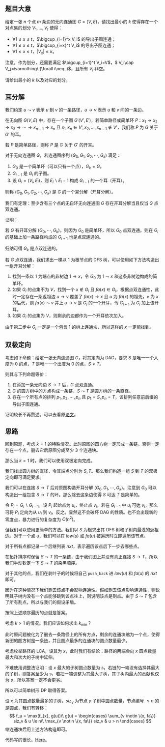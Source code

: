 ## 题目大意

给定一张 $n$ 个点 $m$ 条边的无向连通图 $G=(V,E)$，请找出最小的 $k$ 使得存在一个对点集的划分 $V_1,\ldots,V_t$ 使得：

- $\forall 1\leq x\leq t$，$\bigcup_{i=1}^x V_i$ 的导出子图连通；
- $\forall 1\leq x\leq t$，$\bigcup_{i=x}^t V_i$ 的导出子图连通；
- $\forall 1\leq x\leq t$，$|V_x|\leq k$。

注意，作为划分，还需要满足 $\bigcup_{i=1}^t V_i=V$，$ V_i\cap V_j=\varnothing\ (\forall i\neq j)$，且所有 $V_i$ 非空。

请给出最小的 $k$ 以及对应的划分。

## 耳分解

我们约定 $u \leadsto v$ 表示 $u$ 到 $v$ 的一条路径，$u \to v$ 表示 $u$ 和 $v$ 间的一条边。

在无向图 $G(V,E)$ 中，存在一个子图 $G'(V',E')$，若简单路径或简单环 $P$：$x_1 \to x_2 \to x_3 \to \cdots \to x_{n - 1} \to x_n$ 且 $x_1, x_n \in V', x_2,\dots,x_{n - 1} \notin V'$，我们称 $P$ 为 $G$ 关于 $G'$ 的耳。

若 $P$ 是简单路径，则称 $P$ 是 $G$ 关于 $G'$ 的开耳。

对于无向连通图 $G$，若连通图序列 $(G_0, G_1, G_2, \cdots, G_k)$ 满足：

1. $G_0$ 是一个简单环（可以只有一个点），$G_k = G$。
2. $G_{i - 1}$ 是 $G_i$ 的子图。
3. 设 $G_i = (V_i, E_i)$，则 $E_i \backslash E_i - 1$ 构成 $G_{i - 1}$ 的一个耳（开耳）。

则称 $(G_0, G_1, G_2, \cdots, G_k)$ 是 $G$ 的一个耳分解（开耳分解）。

我们有定理：至少含有三个点的无自环无向连通图 $G$ 存在开耳分解当且仅当 $G$ 点双连通。

证明：

若 $G$ 有开耳分解 $(G_0,\cdots,G_k)$，则因为 $G_0$ 是简单环，所以 $G_0$ 点双连通。则在 $G_i$ 的基础上加一条路径构成的 $G_{i + 1}$ 也是点双连通的。

归纳可得 $G_k$ 是点双连通的。

若 $G$ 点双连通，我们求出一棵以 $1$ 为根节点的 DFS 树，可以使用如下方法构造出一组开耳分解：

1. 找到一条以 $1$ 为端点的非树边 $1 \to x$，令 $G_0$ 为 $1 \leadsto x$ 和这条非树边构成的简单环。
2. 如果 $G_i$ 的点集不为 $V$，找到一个 $x \notin G_i$ 且 $fa(x) \in G_i$，根据点双连通性，此时一定存在一条返祖边 $u \to v$ 覆盖了 $fa(x) \to x$ 且 $u$ 为 $fa(x)$ 的祖先，$v$ 为 $x$ 的后代，则 $fa(x) \leadsto v$ 并上 $u \to v$ 是 $G_i$ 的一个开耳，令 $G_{i + 1}$ 为 $G_i$ 加上该开耳。
3. 如果 $G_i$ 的点集为 $V$，则剩余的边都作为一个开耳依次加入。

由于第二步中 $G_i$ 一定是一个包含 $1$ 的树上连通块，所以这样的 $x$ 一定能找到。

## 双极定向

考虑如下命题：给定一张无向连通图 $G$，将其定向为 DAG，要求 $S$ 是唯一一个入度为 $0$ 的点，$T$ 是唯一一个出度为 $0$ 的点，$S \neq T$。

则其与下列命题等价：

1. 在添加一条无向边 $S \to T$ 后，$G$ 点双连通。
2. $G$ 的圆方树中的方点构成一条链，$S \leadsto T$ 是圆方树的一条直径。
3. 存在一个所有点的排列 $p_1,p_2,\cdots,p_n$ 且 $p_1 = S, p_n = T$，该排列任意前后缀的导出子图连通。

证明较长不再赘述。可以去看原[论文](https://github.com/enkerewpo/OI-Public-Library/blob/master/IOI%E4%B8%AD%E5%9B%BD%E5%9B%BD%E5%AE%B6%E5%80%99%E9%80%89%E9%98%9F%E8%AE%BA%E6%96%87/%E5%9B%BD%E5%AE%B6%E9%9B%86%E8%AE%AD%E9%98%9F2023%E8%AE%BA%E6%96%87%E9%9B%86.pdf)。

## 思路

回到原题，考虑 $k = 1$ 的特殊情况。此时原图的圆方树一定形成一条链。否则一定存在一个点，删去它后原图分成至少 $3$ 个连通块。

那么当 $k = 1$ 时，我们可以使用双极定向完成。

我们找出圆方树的直径，令其端点分别为 $S, T$。那么我们构造一组 $S$ 到 $T$ 的双极定向即可满足要求。

我们可以在连接 $S \to T$ 后对原图构造开耳分解 $(G_0, G_1, \cdots, G_k)$。注意到 $G_0$ 可以构造出一组包含 $S \to T$ 的环。那么除去这条边使得 $S$ 可达 $T$ 是简单的。

令 $P_i = G_i \backslash G_{i -1}$。设 $P_i$ 起始点为 $u_i$，终止点 $v_i$。若在 $G_{i - 1}$ 中 $u_i$ 可达 $v_i$，那么 可将 $P_i$ 定向为从 $u_i$ 到 $v_i$，反之。显然这不会破坏 DAG 的性质。也不会出现新的零度点，暴力进行的复杂度为 $O(n^2)$。 

但我们可以使用更简单的方法。我们以 $S$ 为根求出其 DFS 树和子树内最浅的返祖边。对于一个点 $u$，我们可以在 $low(u)$ 或 $fa(u)$ 被遍历时立即遍历该节点。

对于所有点都记录一个后继列表 $nxt$，表示遍历该点后下一步去哪些点。

在拓扑排序时保留 $S \leadsto T$ 的一条链，由于我们图上并没有真正连接 $S \to T$，所以我们手动钦定一下 $S \leadsto T$ 的染黑顺序。

对于其他的点，我们在剥叶子的时候将自己 `push_back` 进 $low(u)$ 和 $fa(u)$ 的 $nxt$ 即可。

因为在这种情况下我们删去该点不会影响连通性。假如删去该点影响连通性，则说明其子树内没有一个点能够跳到该点往上，则说明该点是割点。由于 $S \leadsto T$ 包含了所有割点，所以与我们的假设矛盾。

按照上述顺序遍历的点就是答案。

考虑 $k > 1$ 的情况。我们应该如何求出 $k_{\min}$？

此时原问题被化为了删去一条路径上的所有方点，剩余的连通块缩为一个点，使得新图的圆方树是一条链，并且圆点最多的连通块的圆点数量最少。

考虑枚举路径的 LCA，设其为 $x$，此时我们有结论：路径的两端会向 $x$ 圆点数量最大和次大的子树中延伸。

不难使用调整法证明：设 $x$ 最大的子树圆点数量为 $s$，若链的一端没有选择其最大的子树，则答案至少为 $s$，若把一端调整为其最大子树，其子树内最大的贡献也仅为 $s$，所以答案一定不会更劣。

所以可以简单树形 DP 取得答案。

设 $x$ 为其圆点数量最多的子树，$siz_y$ 为节点 $y$ 子树中圆点数量，节点编号 $\le n$ 的是圆点，我们有转移：
$$
f_u = \max(f_{x}, g(u))\\
g(u) =
\begin{cases}
\sum_{v \notin \{x, fa\}} siz_v & u \le n\\
\max_{v \notin \{x, fa\}} siz_v & u > n
\end{cases}
$$
缩连通块后用上述方法构造即可。

代码写的很长。[Here](https://www.luogu.com.cn/paste/oewu5t7u)。

